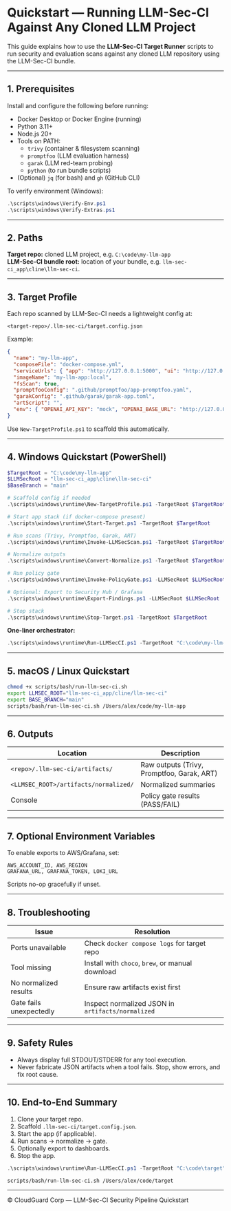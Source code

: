 
# Quickstart — Running LLM-Sec-CI Against Any Cloned LLM Project

This guide explains how to use the **LLM-Sec-CI Target Runner** scripts to run security and evaluation scans against any cloned LLM repository using the LLM-Sec-CI bundle.

---

## 1. Prerequisites

Install and configure the following before running:

- Docker Desktop or Docker Engine (running)
- Python 3.11+
- Node.js 20+
- Tools on PATH:
  - `trivy` (container & filesystem scanning)
  - `promptfoo` (LLM evaluation harness)
  - `garak` (LLM red-team probing)
  - `python` (to run bundle scripts)
- (Optional) `jq` (for bash) and `gh` (GitHub CLI)

To verify environment (Windows):
```powershell
.\scripts\windows\Verify-Env.ps1
.\scripts\windows\Verify-Extras.ps1
```

---

## 2. Paths

**Target repo:** cloned LLM project, e.g. `C:\code\my-llm-app`  
**LLM-Sec-CI bundle root:** location of your bundle, e.g. `llm-sec-ci_app\cline\llm-sec-ci`.

---

## 3. Target Profile

Each repo scanned by LLM-Sec-CI needs a lightweight config at:
```
<target-repo>/.llm-sec-ci/target.config.json
```

Example:
```json
{
  "name": "my-llm-app",
  "composeFile": "docker-compose.yml",
  "serviceUrls": { "app": "http://127.0.0.1:5000", "ui": "http://127.0.0.1:8501" },
  "imageName": "my-llm-app:local",
  "fsScan": true,
  "promptfooConfig": ".github/promptfoo/app-promptfoo.yaml",
  "garakConfig": ".github/garak/garak-app.toml",
  "artScript": "",
  "env": { "OPENAI_API_KEY": "mock", "OPENAI_BASE_URL": "http://127.0.0.1:8000" }
}
```

Use `New-TargetProfile.ps1` to scaffold this automatically.

---

## 4. Windows Quickstart (PowerShell)

```powershell
$TargetRoot = "C:\code\my-llm-app"
$LLMSecRoot = "llm-sec-ci_app\cline\llm-sec-ci"
$BaseBranch = "main"

# Scaffold config if needed
.\scripts\windows\runtime\New-TargetProfile.ps1 -TargetRoot $TargetRoot

# Start app stack (if docker-compose present)
.\scripts\windows\runtime\Start-Target.ps1 -TargetRoot $TargetRoot

# Run scans (Trivy, Promptfoo, Garak, ART)
.\scripts\windows\runtime\Invoke-LLMSecScan.ps1 -TargetRoot $TargetRoot -LLMSecRoot $LLMSecRoot

# Normalize outputs
.\scripts\windows\runtime\Convert-Normalize.ps1 -TargetRoot $TargetRoot -LLMSecRoot $LLMSecRoot

# Run policy gate
.\scripts\windows\runtime\Invoke-PolicyGate.ps1 -LLMSecRoot $LLMSecRoot -BaseBranch $BaseBranch

# Optional: Export to Security Hub / Grafana
.\scripts\windows\runtime\Export-Findings.ps1 -LLMSecRoot $LLMSecRoot

# Stop stack
.\scripts\windows\runtime\Stop-Target.ps1 -TargetRoot $TargetRoot
```

**One-liner orchestrator:**
```powershell
.\scripts\windows\runtime\Run-LLMSecCI.ps1 -TargetRoot "C:\code\my-llm-app" -LLMSecRoot "llm-sec-ci_app\cline\llm-sec-ci" -BaseBranch "main"
```

---

## 5. macOS / Linux Quickstart

```bash
chmod +x scripts/bash/run-llm-sec-ci.sh
export LLMSEC_ROOT="llm-sec-ci_app/cline/llm-sec-ci"
export BASE_BRANCH="main"
scripts/bash/run-llm-sec-ci.sh /Users/alex/code/my-llm-app
```

---

## 6. Outputs

| Location | Description |
|-----------|--------------|
| `<repo>/.llm-sec-ci/artifacts/` | Raw outputs (Trivy, Promptfoo, Garak, ART) |
| `<LLMSEC_ROOT>/artifacts/normalized/` | Normalized summaries |
| Console | Policy gate results (PASS/FAIL) |

---

## 7. Optional Environment Variables

To enable exports to AWS/Grafana, set:
```
AWS_ACCOUNT_ID, AWS_REGION
GRAFANA_URL, GRAFANA_TOKEN, LOKI_URL
```

Scripts no-op gracefully if unset.

---

## 8. Troubleshooting

| Issue | Resolution |
|-------|-------------|
| Ports unavailable | Check `docker compose logs` for target repo |
| Tool missing | Install with `choco`, `brew`, or manual download |
| No normalized results | Ensure raw artifacts exist first |
| Gate fails unexpectedly | Inspect normalized JSON in `artifacts/normalized` |

---

## 9. Safety Rules

- Always display full STDOUT/STDERR for any tool execution.
- Never fabricate JSON artifacts when a tool fails. Stop, show errors, and fix root cause.

---

## 10. End-to-End Summary

1. Clone your target repo.  
2. Scaffold `.llm-sec-ci/target.config.json`.  
3. Start the app (if applicable).  
4. Run scans → normalize → gate.  
5. Optionally export to dashboards.  
6. Stop the app.

```powershell
.\scripts\windows\runtime\Run-LLMSecCI.ps1 -TargetRoot "C:\code\target" -LLMSecRoot "llm-sec-ci_app\cline\llm-sec-ci" -BaseBranch main
```
```bash
scripts/bash/run-llm-sec-ci.sh /Users/alex/code/target
```

---

© CloudGuard Corp — LLM-Sec-CI Security Pipeline Quickstart
